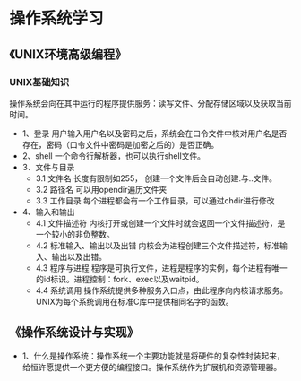 # 操作系统学习


## 《UNIX环境高级编程》

### UNIX基础知识
操作系统会向在其中运行的程序提供服务：读写文件、分配存储区域以及获取当前时间。
- 1、登录 用户输入用户名以及密码之后，系统会在口令文件中核对用户名是否存在，密码（口令文件中密码是加密之后的）是否正确。
- 2、shell 一个命令行解析器，也可以执行shell文件。
- 3、文件与目录
  - 3.1 文件名 长度有限制如255， 创建一个文件后会自动创建.与..文件。
  - 3.2 路径名 可以用opendir遍历文件夹
  - 3.3 工作目录 每个进程都会有一个工作目录，可以通过chdir进行修改
- 4、输入和输出
  - 4.1 文件描述符 内核打开或创建一个文件时就会返回一个文件描述符，是一个较小的非负整数。
  - 4.2 标准输入、输出以及出错 内核会为进程创建三个文件描述符，标准输入、输出以及出错。
  - 4.3 程序与进程 程序是可执行文件，进程是程序的实例，每个进程有唯一的id标识。进程控制：fork、exec以及waitpid。
  - 4.4 系统调用 操作系统提供多种服务入口点，由此程序向内核请求服务。UNIX为每个系统调用在标准C库中提供相同名字的函数。


## 《操作系统设计与实现》
- 1、什么是操作系统：操作系统一个主要功能就是将硬件的复杂性封装起来，给恒许愿提供一个更方便的编程接口。操作系统作为扩展机和资源管理器。